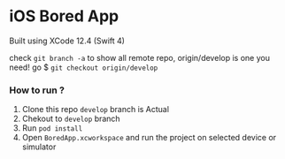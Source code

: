 # iOS Bored App

Built using XCode 12.4 (Swift 4)

check `git branch -a` to show all remote repo, origin/develop is one you need!
go $ `git checkout origin/develop`

### How to run ?

1. Clone this repo `develop` branch is Actual
1. Chekout to `develop` branch
3. Run `pod install`
4. Open `BoredApp.xcworkspace` and run the project on selected device or simulator
